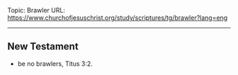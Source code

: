 Topic: Brawler
URL: https://www.churchofjesuschrist.org/study/scriptures/tg/brawler?lang=eng

---

## New Testament

- be no brawlers, Titus 3:2.

